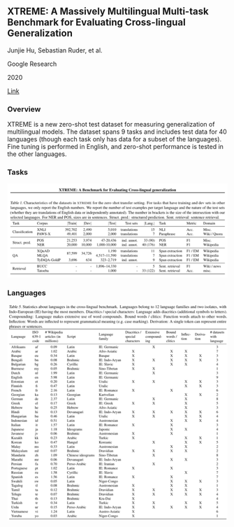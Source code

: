 ## XTREME: A Massively Multilingual Multi-task Benchmark for Evaluating Cross-lingual Generalization

Junjie Hu, Sebastian Ruder, et al.

Google Research

2020

[Link](https://arxiv.org/abs/2003.11080)

### Overview

XTREME is a new zero-shot test dataset for measuring generalization of multilingual models. The dataset spans 9 tasks and includes test data for 40 languages (though each task only has data for a subset of the languages). Fine tuning is performed in English, and zero-shot performance is tested in the other languages.

### Tasks

![](Figures/xtreme-1.png)

### Languages

![](Figures/xtreme-2.png)
